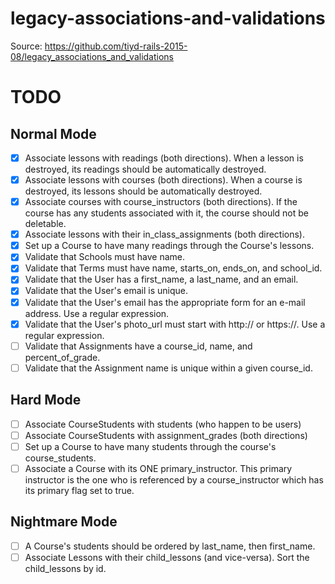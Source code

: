 # legacy-associations-and-validations
Source: https://github.com/tiyd-rails-2015-08/legacy_associations_and_validations

# TODO
## Normal Mode
- [x] Associate lessons with readings (both directions). When a lesson is destroyed, its readings should be automatically destroyed.
- [x] Associate lessons with courses (both directions). When a course is destroyed, its lessons should be automatically destroyed.
- [x] Associate courses with course_instructors (both directions). If the course has any students associated with it, the course should not be deletable.
- [x] Associate lessons with their in_class_assignments (both directions).
- [x] Set up a Course to have many readings through the Course's lessons.
- [x] Validate that Schools must have name.
- [x] Validate that Terms must have name, starts_on, ends_on, and school_id.
- [x] Validate that the User has a first_name, a last_name, and an email.
- [x] Validate that the User's email is unique.
- [x] Validate that the User's email has the appropriate form for an e-mail address. Use a regular expression.
- [x] Validate that the User's photo_url must start with http:// or https://. Use a regular expression.
- [ ] Validate that Assignments have a course_id, name, and percent_of_grade.
- [ ] Validate that the Assignment name is unique within a given course_id.

## Hard Mode
- [ ] Associate CourseStudents with students (who happen to be users)
- [ ] Associate CourseStudents with assignment_grades (both directions)
- [ ] Set up a Course to have many students through the course's course_students.
- [ ] Associate a Course with its ONE primary_instructor. This primary instructor is the one who is referenced by a course_instructor which has its primary flag set to true.

## Nightmare Mode
- [ ] A Course's students should be ordered by last_name, then first_name.
- [ ] Associate Lessons with their child_lessons (and vice-versa). Sort the child_lessons by id.
